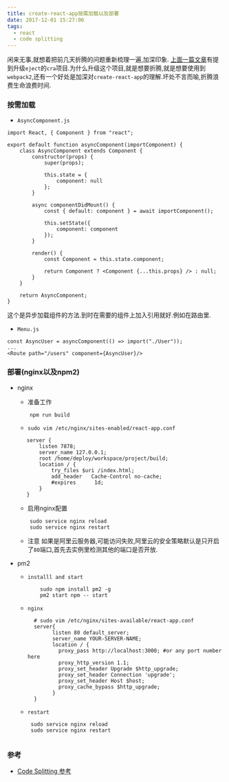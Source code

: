 ```yaml
---
title: create-react-app按需加载以及部署
date: 2017-12-01 15:27:06
tags:
  - react
  - code splitting
---
```


闲来无事,就想着把前几天折腾的问题重新梳理一遍,加深印象.
[上面一篇文章](http://www.jianshu.com/p/7e4533ca5707)有提到升级`eject`的`cra`项目.为什么升级这个项目,就是想要折腾,就是想要使用到`webpack2`,还有一个好处是加深对`create-react-app`的理解.坏处不言而喻,折腾浪费生命浪费时间.
### 按需加载
- `AsyncComponent.js`

```es6
import React, { Component } from "react";

export default function asyncComponent(importComponent) {
    class AsyncComponent extends Component {
        constructor(props) {
            super(props);

            this.state = {
                component: null
            };
        }

        async componentDidMount() {
            const { default: component } = await importComponent();

            this.setState({
                component: component
            });
        }

        render() {
            const Component = this.state.component;

            return Component ? <Component {...this.props} /> : null;
        }
    }

    return AsyncComponent;
}
```
这个是异步加载组件的方法.到时在需要的组件上加入引用就好.例如在路由里.
- `Menu.js`

```es6
const AsyncUser = asyncComponent(() => import("./User"));
...
<Route path="/users" component={AsyncUser}/>
```

### 部署(nginx以及npm2)
- nginx
    - 准备工作
    ```shell
        npm run build
    ```
    - `sudo vim /etc/nginx/sites-enabled/react-app.conf`
   ```nginx
      server {
          listen 7878;
          server_name 127.0.0.1;
          root /home/deploy/workspace/project/build;
          location / {
              try_files $uri /index.html;
              add_header   Cache-Control no-cache;
              #expires      1d;
          }
      }
   ```
    - 启用nginx配置
    ```shell
        sudo service nginx reload
        sudo service nginx restart
    ```
  - 注意
  如果是阿里云服务器,可能访问失败,阿里云的安全策略默认是只开启了`80`端口,首先去实例里检测其他的端口是否开放.

- pm2
  - `installl and start`
      ```shell
          sudo npm install pm2 -g
          pm2 start npm -- start
      ```

  - `nginx`
      ```shell
        # sudo vim /etc/nginx/sites-available/react-app.conf
        server{
              listen 80 default_server;
              server_name YOUR-SERVER-NAME;
              location / {
                proxy_pass http://localhost:3000; #or any port number here
                proxy_http_version 1.1;
                proxy_set_header Upgrade $http_upgrade;
                proxy_set_header Connection 'upgrade';
                proxy_set_header Host $host;
                proxy_cache_bypass $http_upgrade;
              }
        }
      ```

   - `restart`
     ```shell
      sudo service nginx reload
      sudo service nginx restart
    ```

### 参考
  - [Code Splitting 参考](https://serverless-stack.com/chapters/code-splitting-in-create-react-app.html)
